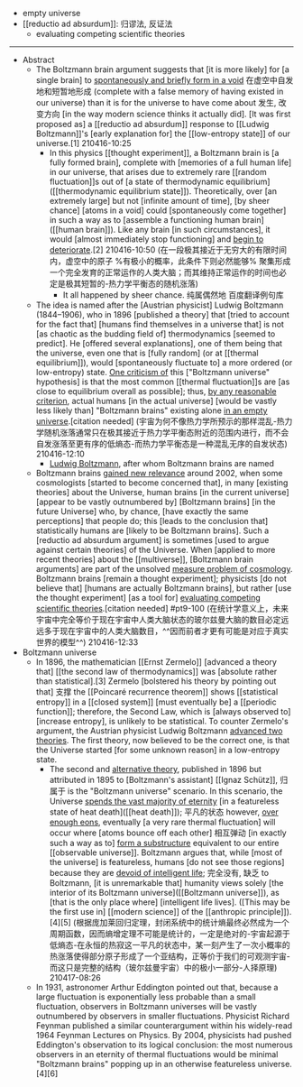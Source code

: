 - empty universe
- [[reductio ad absurdum]]: 归谬法, 反证法
    - evaluating competing scientific theories
- ---
- Abstract
    - The Boltzmann brain argument suggests that [it is more likely] for [a single brain] to [spontaneously and briefly form in a void]([[void]]) 在虚空中自发地和短暂地形成 (complete with a false memory of having existed in our universe) than it is for the universe to have come about 发生, 改变方向 [in the way modern science thinks it actually did]. [It was first proposed as] a [[reductio ad absurdum]] response to [[Ludwig Boltzmann]]'s [early explanation for] the [[low-entropy state]] of our universe.[1]
210416-10:25
        - In this physics [[thought experiment]], a Boltzmann brain is [a fully formed brain], complete with [memories of a full human life] in our universe, that arises due to extremely rare [[random fluctuation]]s out of [a state of thermodynamic equilibrium]([[thermodynamic equilibrium state]]). Theoretically, over [an extremely large] but not [infinite amount of time], [by sheer chance] [atoms in a void] could [spontaneously come together] in such a way as to [assemble a functioning human brain]([[human brain]]). Like any brain [in such circumstances], it would [almost immediately stop functioning] and [begin to deteriorate](((SfhYzGbLA))).[2]
210416-10:50
(在一段极其接近于无穷大的有限时间内，虚空中的原子 %有极小的概率，此条件下则必然能够% 聚集形成一个完全发育的正常运作的人类大脑；而其维持正常运作的时间也必定是极其短暂的-热力学平衡态的随机涨落)
            - It all happened by sheer chance. 纯属偶然地 百度翻译例句库
    - The idea is named after the [Austrian physicist] Ludwig Boltzmann (1844–1906), who in 1896 [published a theory] that [tried to account for the fact that] [humans find themselves in a universe that] is not [as chaotic as the budding field of] thermodynamics [seemed to predict]. He [offered several explanations], one of them being that the universe, even one that is [fully random] (or at [[thermal equilibrium]]), would [spontaneously fluctuate to] a more ordered (or low-entropy) state. [One criticism of](((OCKkzL5LI))) this ["Boltzmann universe" hypothesis] is that the most common [[thermal fluctuation]]s are [as close to equilibrium overall as possible]; thus, [by any reasonable criterion](((nRO8oGWTa))), actual humans [in the actual universe] [would be vastly less likely than] "Boltzmann brains" existing alone [in an empty universe](((vSt_uR2WT))).[citation needed]
(宇宙为何不像热力学所预示的那样混乱-热力学随机涨落通常只在极其接近于热力学平衡态附近的范围内进行，而不会自发涨落至更有序的低熵态-而热力学平衡态是一种混乱无序的自发状态)
210416-12:10
        - [Ludwig Boltzmann](https://en.wikipedia.org/wiki/File:Boltzmann2.jpg), after whom Boltzmann brains are named
    - Boltzmann brains [gained new relevance](((F_o40wTHB))) around 2002, when some cosmologists [started to become concerned that], in many [existing theories] about the Universe, human brains [in the current universe] [appear to be vastly outnumbered by] [Boltzmann brains] [in the future Universe] who, by chance, [have exactly the same perceptions] that people do; this [leads to the conclusion that] statistically humans are [likely to be Boltzmann brains]. Such a [reductio ad absurdum argument] is sometimes [used to argue against certain theories] of the Universe. When [applied to more recent theories] about the [[multiverse]], [Boltzmann brain arguments] are part of the unsolved [measure problem of cosmology](((5_MXWsOaA))). Boltzmann brains [remain a thought experiment]; physicists [do not believe that] [humans are actually Boltzmann brains], but rather [use the thought experiment] [as a tool for] [evaluating competing scientific theories](((ovZkjJOV3))).[citation needed] #pt9-100
(在统计学意义上，未来宇宙中完全等价于现在宇宙中人类大脑状态的玻尔兹曼大脑的数目必定远远多于现在宇宙中的人类大脑数目，^^因而前者才更有可能是对应于真实世界的模型^^)
210416-12:33
- Boltzmann universe
    - In 1896, the mathematician [[Ernst Zermelo]] [advanced a theory that] [[the second law of thermodynamics]] was [absolute rather than statistical].[3] Zermelo [bolstered his theory by pointing out that] 支撑 the [[Poincaré recurrence theorem]] shows [[statistical entropy]] in a [[closed system]] [must eventually be] a [[periodic function]]; therefore, the Second Law, which is [always observed to] [increase entropy], is unlikely to be statistical. To counter Zermelo's argument, the Austrian physicist Ludwig Boltzmann [advanced two theories](((1rpdXnb1W))). The first theory, now believed to be the correct one, is that the Universe started [for some unknown reason] in a low-entropy state. 
        - The second and [alternative theory](((jGGa4Lb5x))), published in 1896 but attributed in 1895 to [Boltzmann's assistant] [[Ignaz Schütz]], 归属于 is the "Boltzmann universe" scenario. In this scenario, the Universe [spends the vast majority of eternity](((d2kD9jgfb))) [in a featureless state of heat death]([[heat death]]); 平凡的状态 however, [over enough eons](((VqEKxTHt0))), eventually [a very rare thermal fluctuation] will occur where [atoms bounce off each other] 相互弹动 [in exactly such a way as to] [form a substructure](((bqdfO1hTG))) equivalent to our entire [[observable universe]]. Boltzmann argues that, while [most of the universe] is featureless, humans [do not see those regions] because they are [devoid of intelligent life](((zQE7T-xwM))); 完全没有, 缺乏 to Boltzmann, [it is unremarkable that] humanity views solely [the interior of its Boltzmann universe]([[Boltzmann universe]]), as [that is the only place where] [intelligent life lives]. ([This may be the first use in] [[modern science]] of the [[anthropic principle]]).[4][5]
(根据庞加莱回归定理，封闭系统中的统计熵最终必然成为一个周期函数，因而熵增定理不可能是统计的，一定是绝对的-宇宙起源于低熵态-在永恒的热寂这一平凡的状态中，某一刻产生了一次小概率的热涨落使得部分原子形成了一个亚结构，正等价于我们的可观测宇宙-而这只是完整的结构（玻尔兹曼宇宙）中的极小一部分-人择原理)
210417-08:26
    - In 1931, astronomer Arthur Eddington pointed out that, because a large fluctuation is exponentially less probable than a small fluctuation, observers in Boltzmann universes will be vastly outnumbered by observers in smaller fluctuations. Physicist Richard Feynman published a similar counterargument within his widely-read 1964 Feynman Lectures on Physics. By 2004, physicists had pushed Eddington's observation to its logical conclusion: the most numerous observers in an eternity of thermal fluctuations would be minimal "Boltzmann brains" popping up in an otherwise featureless universe.[4][6]
